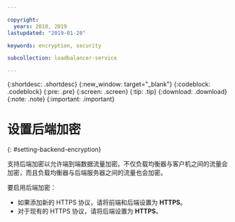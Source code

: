 ```yaml
---

copyright:
  years: 2018, 2019
lastupdated: "2019-01-28"

keywords: encryption, security

subcollection: loadbalancer-service

---
```


{:shortdesc: .shortdesc}
{:new_window: target="_blank"}
{:codeblock: .codeblock}
{:pre: .pre}
{:screen: .screen}
{:tip: .tip}
{:download: .download}
{:note: .note}
{:important: .important}

# 设置后端加密
{: #setting-backend-encryption}

支持后端加密以允许端到端数据流量加密。不仅负载均衡器与客户机之间的流量会加密，而且负载均衡器与后端服务器之间的流量也会加密。

要启用后端加密：

* 如果添加新的 HTTPS 协议，请将前端和后端设置为 **HTTPS**。
* 对于现有的 HTTPS 协议，请将后端设置为 **HTTPS**。
